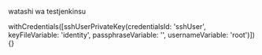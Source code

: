 watashi wa testjenkinsu

 withCredentials([sshUserPrivateKey(credentialsId: 'sshUser', keyFileVariable: 'identity', passphraseVariable: '', usernameVariable: 'root')]) {}